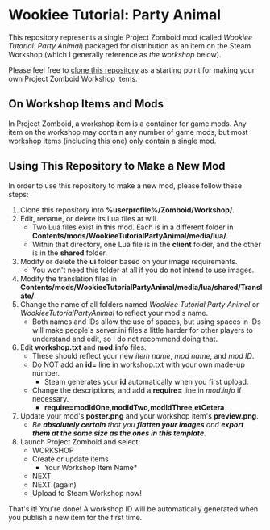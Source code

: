 # Wookiee Tutorial: Party Animal

This repository represents a single Project Zomboid mod (called *Wookiee Tutorial: Party Animal*) packaged for distribution as an item on the Steam Workshop (which I generally reference as *the workshop* below).

Please feel free to [clone this repository](https://git-scm.com/book/en/v2/Git-Basics-Getting-a-Git-Repository) as a starting point for making your own Project Zomboid Workshop Items.

## On Workshop Items and Mods

In Project Zomboid, a workshop item is a container for game mods. Any item on the workshop may contain any number of game mods, but most workshop items (including this one) only contain a single mod.

## Using This Repository to Make a New Mod

In order to use this repository to make a new mod, please follow these steps:

1. Clone this repository into **%userprofile%/Zomboid/Workshop/**.
2. Edit, rename, or delete its Lua files at will.
    * Two Lua files exist in this mod. Each is in a different folder in **Contents/mods/WookieeTutorialPartyAnimal/media/lua/**.
    * Within that directory, one Lua file is in the **client** folder, and the other is in the **shared** folder.
3. Modify or delete the **ui** folder based on your image requirements.
    * You won't need this folder at all if you do not intend to use images.
4. Modify the translation files in **Contents/mods/WookieeTutorialPartyAnimal/media/lua/shared/Translate/**.
5. Change the name of all folders named *Wookiee Tutorial Party Animal* or *WookieeTutorialPartyAnimal* to reflect your mod's name.
    * Both names and IDs allow the use of spaces, but using spaces in IDs will make people's server.ini files a little harder for other players to understand and edit, so I do not recommend doing that.
6. Edit **workshop.txt** and **mod.info** files.
    * These should reflect your new *item name*, *mod name*, and *mod ID*. 
    * Do NOT add an **id=** line in workshop.txt with your own made-up number.
      * Steam generates your **id** automatically when you first upload.
    * Change the descriptions, and add a **require=** line in *mod.info* if necessary.
      * **require=modIdOne,modIdTwo,modIdThree,etCetera**
7. Update your mod's **poster.png** and your workshop item's **preview.png**.
    * _Be **absolutely certain** that you **flatten your images** and **export them at the same size as the ones in this template**._
8. Launch Project Zomboid and select:
    * WORKSHOP
    * Create or update items
      * Your Workshop Item Name*
    * NEXT
    * NEXT (again)
    * Upload to Steam Workshop now!

That's it! You're done! A workshop ID will be automatically generated when you publish a new item for the first time.
